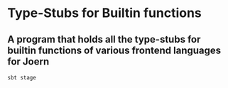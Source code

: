 Type-Stubs for Builtin functions
=============================================

## A program that holds all the type-stubs for builtin functions of various frontend languages for Joern 

```
sbt stage
```
